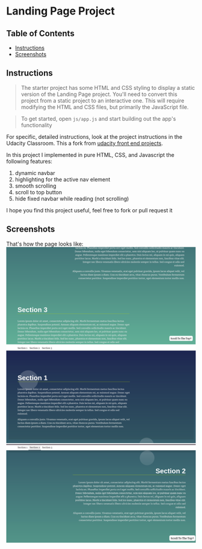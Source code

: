 # Landing Page Project

## Table of Contents

* [Instructions](#instructions)
* [Screenshots](#screenshots)

## Instructions

> The starter project has some HTML and CSS styling to display a static version of the Landing Page project. You'll need to convert this project from a static project to an interactive one. This will require modifying the HTML and CSS files, but primarily the JavaScript file.

> To get started, open `js/app.js` and start building out the app's functionality

For specific, detailed instructions, look at the project instructions in the Udacity Classroom.
This a fork from [udacity front end projects](https://github.com/udacity/fend/tree/refresh-2019/projects/landing-page).

In this project I implemented in pure HTML, CSS, and Javascript the following features:
1. dynamic navbar
2. highlighting for the active nav element
3. smooth scrolling
4. scroll to top button
5. hide fixed navbar while reading (not scrolling)

I hope you find this project useful, feel free to fork or pull request it

## Screenshots

That's how the page looks like:
![Screenshot of the landing page](/screenshots/screenshot1.png)
![Another screenshot for the landing page](/screenshots/screenshot2.png)
![Another screenshot for the landing page](/screenshots/screenshot3.png)

